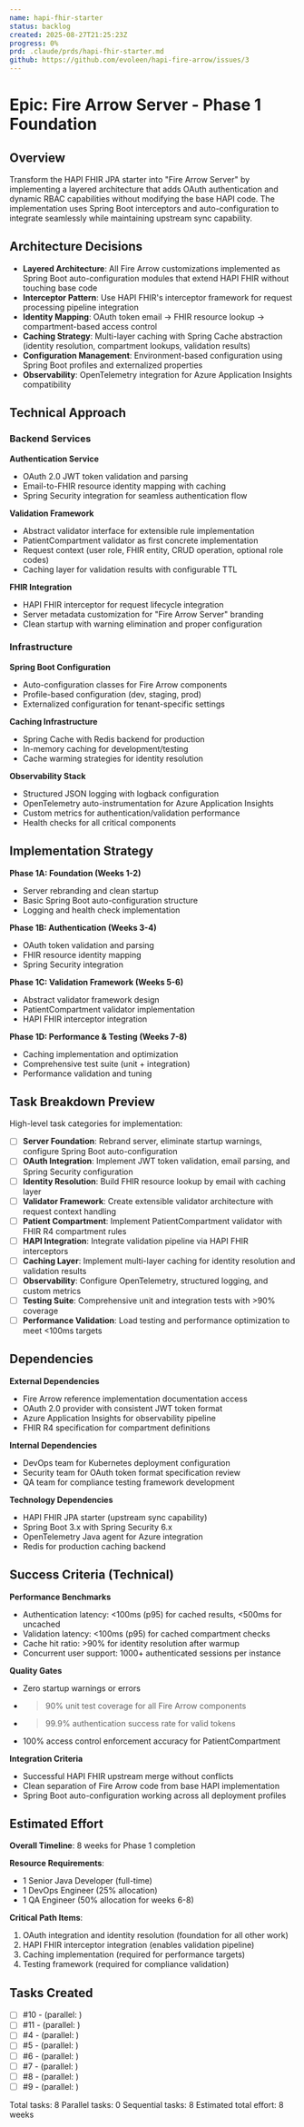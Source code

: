 ```yaml
---
name: hapi-fhir-starter
status: backlog
created: 2025-08-27T21:25:23Z
progress: 0%
prd: .claude/prds/hapi-fhir-starter.md
github: https://github.com/evoleen/hapi-fire-arrow/issues/3
---
```


# Epic: Fire Arrow Server - Phase 1 Foundation

## Overview

Transform the HAPI FHIR JPA starter into "Fire Arrow Server" by implementing a layered architecture that adds OAuth authentication and dynamic RBAC capabilities without modifying the base HAPI code. The implementation uses Spring Boot interceptors and auto-configuration to integrate seamlessly while maintaining upstream sync capability.

## Architecture Decisions

- **Layered Architecture**: All Fire Arrow customizations implemented as Spring Boot auto-configuration modules that extend HAPI FHIR without touching base code
- **Interceptor Pattern**: Use HAPI FHIR's interceptor framework for request processing pipeline integration
- **Identity Mapping**: OAuth token email → FHIR resource lookup → compartment-based access control
- **Caching Strategy**: Multi-layer caching with Spring Cache abstraction (identity resolution, compartment lookups, validation results)
- **Configuration Management**: Environment-based configuration using Spring Boot profiles and externalized properties
- **Observability**: OpenTelemetry integration for Azure Application Insights compatibility

## Technical Approach

### Backend Services

**Authentication Service**
- OAuth 2.0 JWT token validation and parsing
- Email-to-FHIR resource identity mapping with caching
- Spring Security integration for seamless authentication flow

**Validation Framework**
- Abstract validator interface for extensible rule implementation  
- PatientCompartment validator as first concrete implementation
- Request context (user role, FHIR entity, CRUD operation, optional role codes)
- Caching layer for validation results with configurable TTL

**FHIR Integration**
- HAPI FHIR interceptor for request lifecycle integration
- Server metadata customization for "Fire Arrow Server" branding
- Clean startup with warning elimination and proper configuration

### Infrastructure

**Spring Boot Configuration**
- Auto-configuration classes for Fire Arrow components
- Profile-based configuration (dev, staging, prod)
- Externalized configuration for tenant-specific settings

**Caching Infrastructure**
- Spring Cache with Redis backend for production
- In-memory caching for development/testing
- Cache warming strategies for identity resolution

**Observability Stack**
- Structured JSON logging with logback configuration
- OpenTelemetry auto-instrumentation for Azure Application Insights
- Custom metrics for authentication/validation performance
- Health checks for all critical components

## Implementation Strategy

**Phase 1A: Foundation (Weeks 1-2)**
- Server rebranding and clean startup
- Basic Spring Boot auto-configuration structure
- Logging and health check implementation

**Phase 1B: Authentication (Weeks 3-4)**  
- OAuth token validation and parsing
- FHIR resource identity mapping
- Spring Security integration

**Phase 1C: Validation Framework (Weeks 5-6)**
- Abstract validator framework design
- PatientCompartment validator implementation
- HAPI FHIR interceptor integration

**Phase 1D: Performance & Testing (Weeks 7-8)**
- Caching implementation and optimization
- Comprehensive test suite (unit + integration)
- Performance validation and tuning

## Task Breakdown Preview

High-level task categories for implementation:

- [ ] **Server Foundation**: Rebrand server, eliminate startup warnings, configure Spring Boot auto-configuration
- [ ] **OAuth Integration**: Implement JWT token validation, email parsing, and Spring Security configuration  
- [ ] **Identity Resolution**: Build FHIR resource lookup by email with caching layer
- [ ] **Validator Framework**: Create extensible validator architecture with request context handling
- [ ] **Patient Compartment**: Implement PatientCompartment validator with FHIR R4 compartment rules
- [ ] **HAPI Integration**: Integrate validation pipeline via HAPI FHIR interceptors
- [ ] **Caching Layer**: Implement multi-layer caching for identity resolution and validation results
- [ ] **Observability**: Configure OpenTelemetry, structured logging, and custom metrics
- [ ] **Testing Suite**: Comprehensive unit and integration tests with >90% coverage
- [ ] **Performance Validation**: Load testing and performance optimization to meet <100ms targets

## Dependencies

**External Dependencies**
- Fire Arrow reference implementation documentation access
- OAuth 2.0 provider with consistent JWT token format  
- Azure Application Insights for observability pipeline
- FHIR R4 specification for compartment definitions

**Internal Dependencies**
- DevOps team for Kubernetes deployment configuration
- Security team for OAuth token format specification review
- QA team for compliance testing framework development

**Technology Dependencies**
- HAPI FHIR JPA starter (upstream sync capability)
- Spring Boot 3.x with Spring Security 6.x
- OpenTelemetry Java agent for Azure integration
- Redis for production caching backend

## Success Criteria (Technical)

**Performance Benchmarks**
- Authentication latency: <100ms (p95) for cached results, <500ms for uncached
- Validation latency: <100ms (p95) for cached compartment checks
- Cache hit ratio: >90% for identity resolution after warmup
- Concurrent user support: 1000+ authenticated sessions per instance

**Quality Gates**  
- Zero startup warnings or errors
- >90% unit test coverage for all Fire Arrow components
- >99.9% authentication success rate for valid tokens
- 100% access control enforcement accuracy for PatientCompartment

**Integration Criteria**
- Successful HAPI FHIR upstream merge without conflicts
- Clean separation of Fire Arrow code from base HAPI implementation
- Spring Boot auto-configuration working across all deployment profiles

## Estimated Effort

**Overall Timeline**: 8 weeks for Phase 1 completion

**Resource Requirements**: 
- 1 Senior Java Developer (full-time)
- 1 DevOps Engineer (25% allocation)
- 1 QA Engineer (50% allocation for weeks 6-8)

**Critical Path Items**:
1. OAuth integration and identity resolution (foundation for all other work)
2. HAPI FHIR interceptor integration (enables validation pipeline)
3. Caching implementation (required for performance targets)
4. Testing framework (required for compliance validation)

## Tasks Created
- [ ] #10 -  (parallel: )
- [ ] #11 -  (parallel: )
- [ ] #4 -  (parallel: )
- [ ] #5 -  (parallel: )
- [ ] #6 -  (parallel: )
- [ ] #7 -  (parallel: )
- [ ] #8 -  (parallel: )
- [ ] #9 -  (parallel: )

Total tasks: 8
Parallel tasks: 0
Sequential tasks: 8
Estimated total effort: 8 weeks